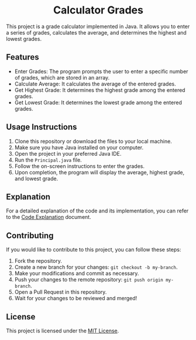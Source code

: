 <div align="center">
  <h1 id="Calculadora_main">Calculator Grades</h1>
</div>

<p>
This project is a grade calculator implemented in Java. It allows you to enter a series of grades, calculates the average, and determines the highest and lowest grades.

## Features

- Enter Grades: The program prompts the user to enter a specific number of grades, which are stored in an array.
- Calculate Average: It calculates the average of the entered grades.
- Get Highest Grade: It determines the highest grade among the entered grades.
- Get Lowest Grade: It determines the lowest grade among the entered grades.

## Usage Instructions

1. Clone this repository or download the files to your local machine.
2. Make sure you have Java installed on your computer.
3. Open the project in your preferred Java IDE.
4. Run the `Principal.java` file.
5. Follow the on-screen instructions to enter the grades.
6. Upon completion, the program will display the average, highest grade, and lowest grade.

## Explanation

For a detailed explanation of the code and its implementation, you can refer to the [Code Explanation](https://github.com/Dennis290699/Calculadora_notas/blob/main/Documents/Code_Explanation.md) document.

## Contributing

If you would like to contribute to this project, you can follow these steps:

1. Fork the repository.
2. Create a new branch for your changes: `git checkout -b my-branch`.
3. Make your modifications and commit as necessary.
4. Push your changes to the remote repository: `git push origin my-branch`.
5. Open a Pull Request in this repository.
6. Wait for your changes to be reviewed and merged!

## License

This project is licensed under the [MIT License](LICENSE).

</p>